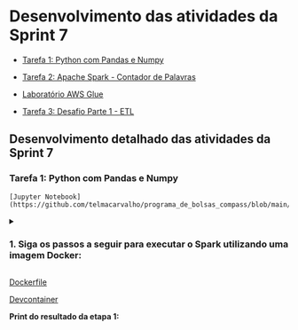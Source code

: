# Desenvolvimento das atividades da Sprint 7

- [Tarefa 1: Python com Pandas e Numpy](https://github.com/telmacarvalho/programa_de_bolsas_compass/blob/main/Sprint%207/Tarefa_1.ipynb)

- [Tarefa 2: Apache Spark - Contador de Palavras](https://github.com/telmacarvalho/programa_de_bolsas_compass/tree/main/Sprint%207/Tarefa_2)

- [Laboratório AWS Glue](https://github.com/telmacarvalho/programa_de_bolsas_compass/tree/main/Sprint%207/Lab_AWS_Glue)

- [Tarefa 3: Desafio Parte 1 - ETL](https://github.com/telmacarvalho/programa_de_bolsas_compass/tree/main/Sprint%207/Tarefa_3)

## Desenvolvimento detalhado das atividades da Sprint 7

### Tarefa 1: Python com Pandas e Numpy
    [Jupyter Notebook](https://github.com/telmacarvalho/programa_de_bolsas_compass/blob/main/Sprint%207/Tarefa_1.ipynb)

<details>
<summary>
<h3>1. Siga os passos a seguir para executar o Spark utilizando uma imagem Docker:</h3>
</summary>

1. Instalar o Docker (https://docs.docker.com/desktop/install/windows-install)

2. Instalar o Visual Studio Code (https://code.visualstudio.com/Download)

3. Instalar as extensões  abaixo no Visual Studio Code:

    - Python (ms-python.python), disponível em https://marketplace.visualstudio.com/items?itemName=ms-vscode-remote.remote-containers

    - Remote - Containers (ms-vscode-remote.remote-containers), disponível em https://marketplace.visualstudio.com/items?itemName=ms-python.python



4. Criar no seu diretório de trabalho (uma pasta onde você terá o código-fonte) um arquivo chamado Dockerfile e inserir o seguinte conteúdo:

```FROM jupyter/all-spark-notebook```

5. No menu View do Visual Studio Code, clicar em Command Pallete (ou Ctrl + Shift + P) e executar o comando Remote-Containers: Add Development Container Configuration Files...

6. Selecionar a opção From 'Dockerfile'

7. Clicar em Reopen in Container no pop-up que aparece no canto inferior direito do VS Code.

</details>

[Dockerfile](https://github.com/telmacarvalho/programa_de_bolsas_compass/blob/main/Sprint%207/Tarefa_2/Dockerfile)

[Devcontainer](https://github.com/telmacarvalho/programa_de_bolsas_compass/tree/main/Sprint%207/Tarefa_2/.devcontainer)


**Print do resultado da etapa 1:**